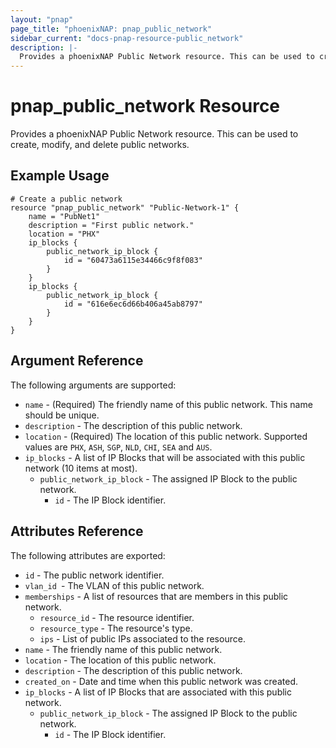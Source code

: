 ```yaml
---
layout: "pnap"
page_title: "phoenixNAP: pnap_public_network"
sidebar_current: "docs-pnap-resource-public_network"
description: |-
  Provides a phoenixNAP Public Network resource. This can be used to create, modify, and delete public networks.
---
```


# pnap_public_network Resource

Provides a phoenixNAP Public Network resource. This can be used to create,
modify, and delete public networks.



## Example Usage

```hcl
# Create a public network
resource "pnap_public_network" "Public-Network-1" {
    name = "PubNet1"
    description = "First public network."
    location = "PHX"
    ip_blocks {
        public_network_ip_block {
            id = "60473a6115e34466c9f8f083"
        }
    }
    ip_blocks {
        public_network_ip_block {
            id = "616e6ec6d66b406a45ab8797"
        }
    }
}
```

## Argument Reference

The following arguments are supported:

* `name` - (Required) The friendly name of this public network. This name should be unique.
* `description` - The description of this public network.
* `location` - (Required) The location of this public network. Supported values are `PHX`, `ASH`, `SGP`, `NLD`, `CHI`, `SEA` and `AUS`.
* `ip_blocks` - A list of IP Blocks that will be associated with this public network (10 items at most).
    * `public_network_ip_block` - The assigned IP Block to the public network.
        * `id` - The IP Block identifier.

## Attributes Reference

The following attributes are exported:

* `id` - The public network identifier.
* `vlan_id `- The VLAN of this public network.
* `memberships` - A list of resources that are members in this public network.
    * `resource_id` - The resource identifier.
    * `resource_type` - The resource's type.
    * `ips` - List of public IPs associated to the resource.
* `name` - The friendly name of this public network.
* `location` - The location of this public network.
* `description` - The description of this public network.
* `created_on` - Date and time when this public network was created.
* `ip_blocks` - A list of IP Blocks that are associated with this public network.
    * `public_network_ip_block` - The assigned IP Block to the public network.
        * `id` - The IP Block identifier.
